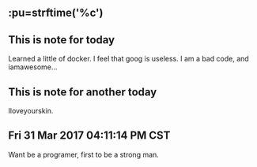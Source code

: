 ## :pu=strftime('%c') ##
## This is note for today ## 
Learned a little of docker.  I feel that goog is useless.  I am a bad code, and iamawesome...


## This is note for another today ## 
Iloveyourskin.

## Fri 31 Mar 2017 04:11:14 PM CST ##
Want be a programer, first to be a strong man.
